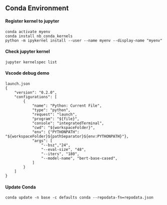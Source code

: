 ## Conda Environment

#### Register kernel to jupyter
```
conda activate myenv
conda install nb_conda_kernels
python -m ipykernel install --user --name myenv --display-name "myenv"
```

#### Check jupyter kernel
```
jupyter kernelspec list
```

#### Vscode debug demo
```
launch.json
{
    "version": "0.2.0",
    "configurations": [
        {
            "name": "Python: Current File",
            "type": "python",
            "request": "launch",
            "program": "${file}",
            "console": "integratedTerminal",
            "cwd": "${workspaceFolder}",
            "env": {"PYTHONPATH": "${workspaceFolder}${pathSeparator}${env:PYTHONPATH}"},
            "args": [
                "--bsz","24",
                "--eval-size", "48",
                "--iters", "180",
                "--model-name", "bert-base-cased",
            ]
        }
    ]
}
```

#### Update Conda
```
conda update -n base -c defaults conda --repodata-fn=repodata.json
```
